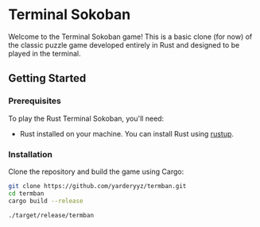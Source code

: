 # Terminal Sokoban

Welcome to the Terminal Sokoban game! This is a basic clone (for now) of the classic puzzle game developed entirely in Rust and designed to be played in the terminal.

## Getting Started

### Prerequisites

To play the Rust Terminal Sokoban, you'll need:

- Rust installed on your machine. You can install Rust using [rustup](https://rustup.rs/).

### Installation

Clone the repository and build the game using Cargo:

```bash
git clone https://github.com/yarderyyz/termban.git
cd termban
cargo build --release

./target/release/termban
```

